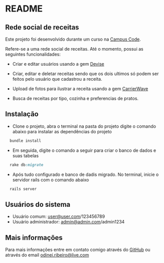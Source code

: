 # README

## Rede social de receitas

Este projeto foi desenvolvido durante um curso na [Campus Code](http://www.campuscode.com.br/).

Refere-se a uma rede social de receitas. Até o momento, possui as seguintes funcionalidades:

- Criar e editar usuários usando a gem [Devise](https://github.com/plataformatec/devise)

- Criar, editar e deletar receitas sendo que os dois ultimos só podem ser feitos pelo usuário que cadastrou a receita.

- Upload de fotos para ilustrar a receita usando a gem [CarrierWave](https://github.com/carrierwaveuploader/carrierwave)

- Busca de receitas por tipo, cozinha e preferencias de pratos.


## Instalação

- Clone o projeto, abra o terminal na pasta do projeto digite o comando abaixo para instalar as dependências do projeto

```ruby
  bundle install
```
- Em seguida, digite o comando a seguir para criar o banco de dados e suas tabelas

```ruby
  rake db:migrate
```

- Após tudo configurado e banco de dadis migrado. No terminal, inicie o servidor rails com o comando abaixo

```ruby
  rails server
```

## Usuários do sistema

- Usuário comum: user@user.com/123456789
- Usuário administrador: admin@admin.com/admin1234

## Mais informações

Para mais informações entre em contato comigo através do [GitHub](https://github.com/OdineiRibeiro) ou através do email odinei.ribeiro@live.com
